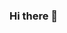 ### Hi there 👋

<!--
**zachjbacon/zachjbacon** is a ✨ _special_ ✨ repository because its `README.md` (this file) appears on your GitHub profile.

Here are some ideas to get you started:

- 🔭 I’m currently working on my Full Stack skills (Python, Flask, HTML)
- 🌱 I’m currently learning Many-to-Many relationships
- 📫 How to reach me: ...
- ⚡ Fun fact: ...
-->
